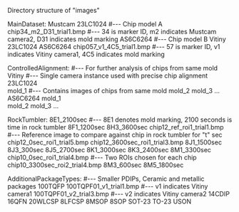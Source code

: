 Directory structure of "images"

MainDataset:
	Mustcam
		23LC1024   #--- Chip model A
			chip34_m2_D31_trial1.bmp   #--- 34 is marker ID, m2 indicates Mustcam camera2, D31 indicates mold marking
		AS6C6264   #--- Chip model B
	Vitiny
		23LC1024
		AS6C6264
			chip057_v1_4C5_trial1.bmp  #--- 57 is marker ID, v1 indicates Vitiny camera1, 4C5 indicates mold marking


ControlledAlignment:   #--- For further analysis of chips from same mold
	Vitiny   #--- Single camera instance used with precise chip alignment
		23LC1024   
			mold_1   #--- Contains images of chips from same mold 
			mold_2 
			mold_3
			...
		AS6C6264
			mold_1  
			mold_2 
			mold_3
			...

RockTumbler:
	8E1_2100sec   #--- 8E1 denotes mold marking, 2100 seconds is time in rock tumbler
	8F1_1200sec
	8H3_3600sec
		chip12_ref_roi1_trial1.bmp		#--- Reference image to compare against chip in rock tumbler for "t" sec
		chip12_0sec_roi1_trial5.bmp
		chip12_3600sec_roi1_trial3.bmp
	8J1_1500sec
	8J3_300sec
	8J5_2700sec
	8K1_3000sec
	8K3_2400sec
	8M1_3300sec
		chip10_0sec_roi1_trial4.bmp		#--- Two ROIs chosen for each chip
		chip10_3300sec_roi2_trial4.bmp
	8M3_600sec
	8M5_1800sec

AdditionalPackageTypes:   #--- Smaller PDIPs, Ceramic and metallic packages
	100TQFP
		100TQPF01_v1_trial1.bmp	  #--- v1 indicates Vitiny camera1
		100TQPF01_v2_trial3.bmp	  #--- v2 indicates Vitiny camera2
	14CDIP
	16QFN
	20WLCSP
	8LFCSP
	8MSOP
	8SOP
	SOT-23
	TO-23
	USON
